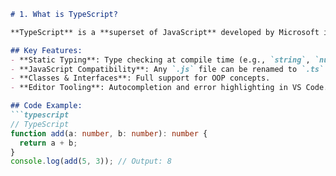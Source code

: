 
```markdown
# 1. What is TypeScript?

**TypeScript** is a **superset of JavaScript** developed by Microsoft in 2012. It adds **static typing** and **object-oriented programming** features, making code safer and more organized for large-scale projects.

## Key Features:
- **Static Typing**: Type checking at compile time (e.g., `string`, `number`).
- **JavaScript Compatibility**: Any `.js` file can be renamed to `.ts`.
- **Classes & Interfaces**: Full support for OOP concepts.
- **Editor Tooling**: Autocompletion and error highlighting in VS Code.

## Code Example:
```typescript
// TypeScript
function add(a: number, b: number): number {
  return a + b;
}
console.log(add(5, 3)); // Output: 8